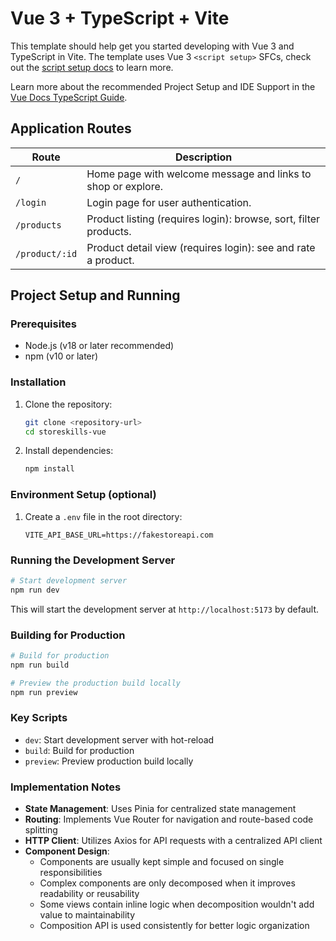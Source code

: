 # Vue 3 + TypeScript + Vite

This template should help get you started developing with Vue 3 and TypeScript in Vite. The template uses Vue 3 `<script setup>` SFCs, check out the [script setup docs](https://v3.vuejs.org/api/sfc-script-setup.html#sfc-script-setup) to learn more.

Learn more about the recommended Project Setup and IDE Support in the [Vue Docs TypeScript Guide](https://vuejs.org/guide/typescript/overview.html#project-setup).

## Application Routes

| Route          | Description                                                      |
| -------------- | ---------------------------------------------------------------- |
| `/`            | Home page with welcome message and links to shop or explore.     |
| `/login`       | Login page for user authentication.                              |
| `/products`    | Product listing (requires login): browse, sort, filter products. |
| `/product/:id` | Product detail view (requires login): see and rate a product.    |

## Project Setup and Running

### Prerequisites
- Node.js (v18 or later recommended)
- npm (v10 or later)

### Installation

1. Clone the repository:
   ```bash
   git clone <repository-url>
   cd storeskills-vue
   ```

2. Install dependencies:
   ```bash
   npm install
   ```

### Environment Setup (optional)

1. Create a `.env` file in the root directory:
   ```env
   VITE_API_BASE_URL=https://fakestoreapi.com
   ```

### Running the Development Server

```bash
# Start development server
npm run dev
```

This will start the development server at `http://localhost:5173` by default.

### Building for Production

```bash
# Build for production
npm run build

# Preview the production build locally
npm run preview
```

### Key Scripts

- `dev`: Start development server with hot-reload
- `build`: Build for production
- `preview`: Preview production build locally


### Implementation Notes

- **State Management**: Uses Pinia for centralized state management
- **Routing**: Implements Vue Router for navigation and route-based code splitting
- **HTTP Client**: Utilizes Axios for API requests with a centralized API client
- **Component Design**:
  - Components are usually kept simple and focused on single responsibilities
  - Complex components are only decomposed when it improves readability or reusability
  - Some views contain inline logic when decomposition wouldn't add value to maintainability
  - Composition API is used consistently for better logic organization
